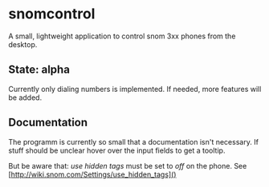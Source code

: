 # snomcontrol

A small, lightweight application to control snom 3xx phones from the desktop.

## State: alpha

Currently only dialing numbers is implemented. If needed, more features will be added.


## Documentation

The programm is currently so small that a documentation isn't necessary. If
stuff should be unclear hover over the input fields to get a tooltip.

But be aware that: *use hidden tags* must be set to *off* on the phone. See
[http://wiki.snom.com/Settings/use_hidden_tags]()



